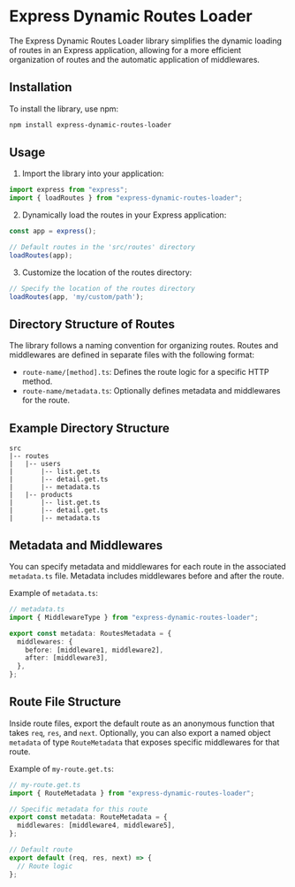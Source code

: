 # Express Dynamic Routes Loader

The Express Dynamic Routes Loader library simplifies the dynamic loading of routes in an Express application, allowing for a more efficient organization of routes and the automatic application of middlewares.

## Installation

To install the library, use npm:

```bash
npm install express-dynamic-routes-loader
```

## Usage

1. Import the library into your application:

```typescript
import express from "express";
import { loadRoutes } from "express-dynamic-routes-loader";
```

2. Dynamically load the routes in your Express application:

```typescript
const app = express();

// Default routes in the 'src/routes' directory
loadRoutes(app);
```

3. Customize the location of the routes directory:

```typescript
// Specify the location of the routes directory
loadRoutes(app, 'my/custom/path');
```

## Directory Structure of Routes

The library follows a naming convention for organizing routes. Routes and middlewares are defined in separate files with the following format:

- `route-name/[method].ts`: Defines the route logic for a specific HTTP method.
- `route-name/metadata.ts`: Optionally defines metadata and middlewares for the route.

## Example Directory Structure

```plaintext
src
|-- routes
|   |-- users
|       |-- list.get.ts
|       |-- detail.get.ts
|       |-- metadata.ts
|   |-- products
|       |-- list.get.ts
|       |-- detail.get.ts
|       |-- metadata.ts
```

## Metadata and Middlewares

You can specify metadata and middlewares for each route in the associated `metadata.ts` file. Metadata includes middlewares before and after the route.

Example of `metadata.ts`:

```typescript
// metadata.ts
import { MiddlewareType } from "express-dynamic-routes-loader";

export const metadata: RoutesMetadata = {
  middlewares: {
    before: [middleware1, middleware2],
    after: [middleware3],
  },
};
```

## Route File Structure

Inside route files, export the default route as an anonymous function that takes `req`, `res`, and `next`. Optionally, you can also export a named object `metadata` of type `RouteMetadata` that exposes specific middlewares for that route.

Example of `my-route.get.ts`:

```typescript
// my-route.get.ts
import { RouteMetadata } from "express-dynamic-routes-loader";

// Specific metadata for this route
export const metadata: RouteMetadata = {
  middlewares: [middleware4, middleware5],
};

// Default route
export default (req, res, next) => {
  // Route logic
};
```
